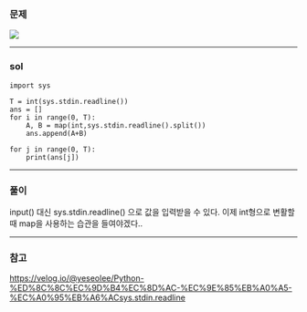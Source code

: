 ### 문제
![](https://images.velog.io/images/chestnut1044/post/2c232191-31d0-444e-9bcd-f6f254ae7e54/image.png)

---

### sol
```
import sys

T = int(sys.stdin.readline())
ans = []
for i in range(0, T):
    A, B = map(int,sys.stdin.readline().split())
    ans.append(A+B)

for j in range(0, T):
    print(ans[j])
```
---
### 풀이
input() 대신 sys.stdin.readline() 으로 값을 입력받을 수 있다.
이제 int형으로 변활할때 map을 사용하는 습관을 들여야겠다..

---
### 참고
https://velog.io/@yeseolee/Python-%ED%8C%8C%EC%9D%B4%EC%8D%AC-%EC%9E%85%EB%A0%A5-%EC%A0%95%EB%A6%ACsys.stdin.readline